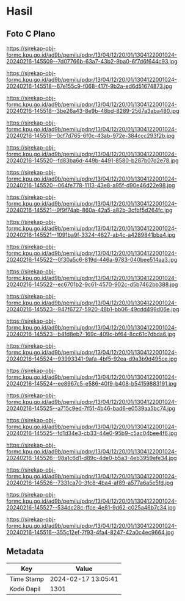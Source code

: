 # Hasil

## Foto C Plano

https://sirekap-obj-formc.kpu.go.id/ad9b/pemilu/pdpr/13/04/12/20/01/1304122001024-20240216-145509--7d07766b-63a7-43b2-9ba0-6f7d6f644c93.jpg

https://sirekap-obj-formc.kpu.go.id/ad9b/pemilu/pdpr/13/04/12/20/01/1304122001024-20240216-145518--67e155c9-f068-417f-9b2a-ed6d51674873.jpg

https://sirekap-obj-formc.kpu.go.id/ad9b/pemilu/pdpr/13/04/12/20/01/1304122001024-20240216-145518--3be26a43-8e9b-48bd-8289-2567a3aba480.jpg

https://sirekap-obj-formc.kpu.go.id/ad9b/pemilu/pdpr/13/04/12/20/01/1304122001024-20240216-145519--0cf7d765-6f0c-43ab-972e-384ccc293f2b.jpg

https://sirekap-obj-formc.kpu.go.id/ad9b/pemilu/pdpr/13/04/12/20/01/1304122001024-20240216-145520--fd83ba6d-449b-4491-8580-b287b07d2e78.jpg

https://sirekap-obj-formc.kpu.go.id/ad9b/pemilu/pdpr/13/04/12/20/01/1304122001024-20240216-145520--064fe778-1113-43e8-a95f-d90e46d22e98.jpg

https://sirekap-obj-formc.kpu.go.id/ad9b/pemilu/pdpr/13/04/12/20/01/1304122001024-20240216-145521--9f9f74ab-860a-42a5-a82b-3cfbf5d264fc.jpg

https://sirekap-obj-formc.kpu.go.id/ad9b/pemilu/pdpr/13/04/12/20/01/1304122001024-20240216-145521--1091ba9f-3324-4627-ab4c-a4289841bba4.jpg

https://sirekap-obj-formc.kpu.go.id/ad9b/pemilu/pdpr/13/04/12/20/01/1304122001024-20240216-145522--0f30a5c6-819d-446a-9783-040bee514aa3.jpg

https://sirekap-obj-formc.kpu.go.id/ad9b/pemilu/pdpr/13/04/12/20/01/1304122001024-20240216-145522--ec6701b2-9c61-4570-902c-d5b7462bb388.jpg

https://sirekap-obj-formc.kpu.go.id/ad9b/pemilu/pdpr/13/04/12/20/01/1304122001024-20240216-145523--947f6727-5920-48b1-bb06-49cdd499d06e.jpg

https://sirekap-obj-formc.kpu.go.id/ad9b/pemilu/pdpr/13/04/12/20/01/1304122001024-20240216-145523--b41d8eb7-169c-409c-bf64-8cc61c7dbda6.jpg

https://sirekap-obj-formc.kpu.go.id/ad9b/pemilu/pdpr/13/04/12/20/01/1304122001024-20240216-145524--93993341-9afa-4bf5-92ea-d9a3b9d495ce.jpg

https://sirekap-obj-formc.kpu.go.id/ad9b/pemilu/pdpr/13/04/12/20/01/1304122001024-20240216-145524--ee8967c5-e586-40f9-b408-b54159883191.jpg

https://sirekap-obj-formc.kpu.go.id/ad9b/pemilu/pdpr/13/04/12/20/01/1304122001024-20240216-145525--a715c9ed-7f51-4b46-bad6-e0539aa5bc74.jpg

https://sirekap-obj-formc.kpu.go.id/ad9b/pemilu/pdpr/13/04/12/20/01/1304122001024-20240216-145525--fd1d34e3-cb33-44e0-95b9-c5ac04bee4f6.jpg

https://sirekap-obj-formc.kpu.go.id/ad9b/pemilu/pdpr/13/04/12/20/01/1304122001024-20240216-145526--98a1c6d1-d89c-4de0-b5a3-4eb3959efe34.jpg

https://sirekap-obj-formc.kpu.go.id/ad9b/pemilu/pdpr/13/04/12/20/01/1304122001024-20240216-145526--7331ca70-3fc8-4ba4-af89-a577a6a5e5fd.jpg

https://sirekap-obj-formc.kpu.go.id/ad9b/pemilu/pdpr/13/04/12/20/01/1304122001024-20240216-145527--534dc28c-ffce-4e81-9d62-c025a46b7c34.jpg

https://sirekap-obj-formc.kpu.go.id/ad9b/pemilu/pdpr/13/04/12/20/01/1304122001024-20240216-145516--355c12ef-7f93-4fa4-8247-42a0c4ec9664.jpg


## Metadata

| Key        | Value               |
| ---------- | ------------------- |
| Time Stamp | 2024-02-17 13:05:41 |
| Kode Dapil | 1301                |



